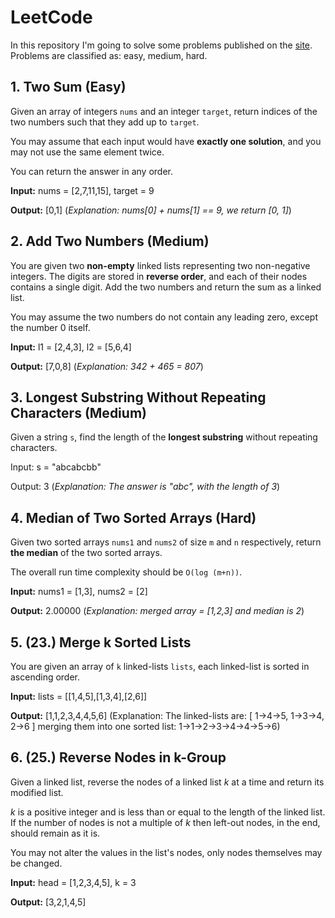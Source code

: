 # LeetCode

In this repository I'm going to solve some problems published on the [site](https://leetcode.com/problemset/all/). Problems are classified as: easy, medium, hard.

## 1. Two Sum (Easy)
Given an array of integers ```nums``` and an integer ```target```, return indices of the two numbers such that they add up to ```target```.

You may assume that each input would have **exactly one solution**, and you may not use the same element twice.

You can return the answer in any order.

**Input:** nums = [2,7,11,15], target = 9

**Output:** [0,1] (*Explanation: nums[0] + nums[1] == 9, we return [0, 1]*)

## 2. Add Two Numbers (Medium)

You are given two **non-empty** linked lists representing two non-negative integers. The digits are stored in **reverse order**, and each of their nodes contains a single digit. Add the two numbers and return the sum as a linked list.

You may assume the two numbers do not contain any leading zero, except the number 0 itself.

**Input:** l1 = [2,4,3], l2 = [5,6,4]

**Output:** [7,0,8] (*Explanation: 342 + 465 = 807*)

## 3. Longest Substring Without Repeating Characters (Medium)

Given a string ```s```, find the length of the **longest substring** without repeating characters.

Input: s = "abcabcbb"

Output: 3 (*Explanation: The answer is "abc", with the length of 3*)

## 4. Median of Two Sorted Arrays (Hard)

Given two sorted arrays ```nums1``` and ```nums2``` of size ```m``` and ```n``` respectively, return **the median** of the two sorted arrays.

The overall run time complexity should be ```O(log (m+n))```.

**Input:** nums1 = [1,3], nums2 = [2]

**Output:** 2.00000 (*Explanation: merged array = [1,2,3] and median is 2*)

## 5. (23.) Merge k Sorted Lists

You are given an array of ```k``` linked-lists ```lists```, each linked-list is sorted in ascending order.

**Input:** lists = [[1,4,5],[1,3,4],[2,6]]

**Output:** [1,1,2,3,4,4,5,6]
(Explanation: The linked-lists are:
[
  1->4->5,
  1->3->4,
  2->6
]
merging them into one sorted list:
1->1->2->3->4->4->5->6)

## 6. (25.) Reverse Nodes in k-Group

Given a linked list, reverse the nodes of a linked list *k* at a time and return its modified list.

*k*  is a positive integer and is less than or equal to the length of the linked list. If the number of nodes is not a multiple of *k*  then left-out nodes, in the end, should remain as it is.

You may not alter the values in the list's nodes, only nodes themselves may be changed.

**Input:** head = [1,2,3,4,5], k = 3

**Output:** [3,2,1,4,5]






